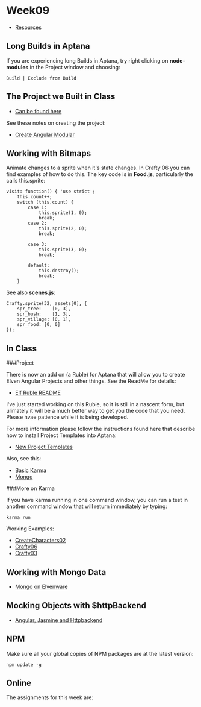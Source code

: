 Week09
======

* [Resources](Isit320-Resources.html)

Long Builds in Aptana
---------------------

If you are experiencing long Builds in Aptana, try right clicking on
**node-modules** in the Project window and choosing:

	Build | Exclude from Build

The Project we Built in Class
-----------------------------

- [Can be found here](https://github.com/charliecalvert/JsObjects/tree/master/JavaScript/Design/AngularModularKarma)

See these notes on creating the project:

- [Create Angular Modular](http://elvenware.com/charlie/development/web/JavaScript/Angular.html#instructions-for-the-angular-three-assignment)

Working with Bitmaps
--------------------

Animate changes to a sprite when it's state changes. In Crafty 06 you
can find examples of how to do this. The key code is in **Food.js**,
particularly the calls this.sprite:

	visit: function() { 'use strict';
		this.count++;
		switch (this.count) {
			case 1:
				this.sprite(1, 0);
				break;
			case 2:
				this.sprite(2, 0);
				break;

			case 3:
				this.sprite(3, 0);
				break;

			default:
				this.destroy();
				break;
		}

See also **scenes.js**:

	Crafty.sprite(32, assets[0], {
		spr_tree:    [0, 3],
		spr_bush:    [1, 3],
		spr_village: [0, 1],
		spr_food: [0, 0]			
	});

In Class
--------

###Project

There is now an add on (a Ruble) for Aptana that will allow you to 
create Elven Angular Projects and other things. See the ReadMe for
details:

- [Elf Ruble README](https://github.com/charliecalvert/ElfRuble/blob/master/README.md)

I've just started working on this Ruble, so it is still in a nascent 
form, but ulimately it will be a much better way to get you the code
that you need. Please hvae patience while it is being developed.

For more information please follow the instructions found here that describe how to install
Project Templates into Aptana:

- [New Project Templates](http://elvenware.com/charlie/development/web/JavaScript/Angular.html#angular-starter-projects)

Also, see this:

- [Basic Karma](https://github.com/charliecalvert/AngularKarma/blob/master/README.md)
- [Mongo](https://github.com/charliecalvert/AngularMongoBootstrapTest/blob/master/README.md)

###More on Karma

If you have karma running in one command window, you can run a test in another 
command window that will return immediately  by typing:

	karma run

Working Examples:

- [CreateCharacters02](https://github.com/charliecalvert/JsObjects/tree/master/JavaScript/Games/CharacterCreate02)
- [Crafty06](https://github.com/charliecalvert/JsObjects/tree/master/JavaScript/Games/Crafty06)
- [Crafty03](https://github.com/charliecalvert/JsObjects/tree/master/JavaScript/Games/Crafty03)

Working with Mongo Data
-----------------------

- [Mongo on Elvenware](http://elvenware.com/charlie/development/database/NoSql/MongoDb.html)

Mocking Objects with $httpBackend
---------------

- [Angular, Jasmine and Httpbackend](http://www.elvenware.com/charlie/development/web/JavaScript/Angular.html#mocking-objects-with-httpbackend)

NPM
---

Make sure all your global copies of NPM packages are at the latest
version:

	npm update -g 

Online
------

The assignments for this week are:





